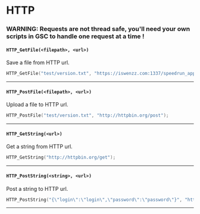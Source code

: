 # HTTP

### WARNING: **Requests are not thread safe, you'll need your own scripts in GSC to handle one request at a time !**

#### ``HTTP_GetFile(<filepath>, <url>)``
Save a file from HTTP url.

```c
HTTP_GetFile("test/version.txt", "https://iswenzz.com:1337/speedrun_app/version.txt");
```
<hr>

#### ``HTTP_PostFile(<filepath>, <url>)``
Upload a file to HTTP url.

```c
HTTP_PostFile("test/version.txt", "http://httpbin.org/post");
```
<hr>

#### ``HTTP_GetString(<url>)``
Get a string from HTTP url.

```c
HTTP_GetString("http://httpbin.org/get");
```
<hr>

#### ``HTTP_PostString(<string>, <url>)``
Post a string to HTTP url.

```c
HTTP_PostString("{\"login\":\"login\",\"password\":\"password\"}", "http://httpbin.org/post");
```
<hr>
